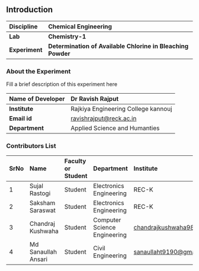 ## Introduction


<b>Discipline | <b> Chemical Engineering
:--|:--|
<b> Lab | <b> Chemistry-1
<b> Experiment|     <b> Determination of Available Chlorine in Bleaching Powder

### About the Experiment 

Fill a brief description of this experiment here

<b>Name of Developer | <b> Dr Ravish Rajput 
:--|:--|
<b> Institute | Rajkiya Engineering College kannouj <b>  
<b> Email id| 	ravishrajput@reck.ac.in    <b>  
<b> Department | 	Applied Science and Humanties 

### Contributors List

SrNo | Name | Faculty or Student | Department| Institute | Email id
:--|:--|:--|:--|:--|:--|
1 | Sujal Rastogi | Student | Electronics Engineering | REC-K | sujalrastogi933@gmail.com
2 | Saksham Saraswat | Student | Electronics Engineering  | REC-K  | adityascience6@gmail.com
3 | Chandraj Kushwaha | Student | 	Computer Science Engineering | 	chandrajkushwaha98@gmail.com
4 | Md Sanaullah Ansari | Student | Civil Engineering | sanaullaht9190@gmail.com
